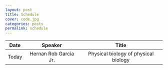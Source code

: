 ```yaml
---
layout: post
title: Schedule
cover: code.jpg
categories: posts
permalink: schedule
---
```


| Date | Speaker | Title|
| :--: |:--:| :--:|
| Today | Hernan Rob Garcia Jr. | Physical biology of physical biology |

